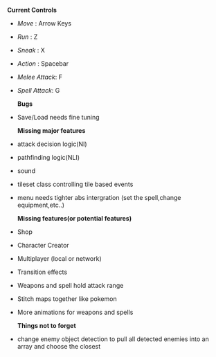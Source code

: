    **Current Controls**
- *Move* : Arrow Keys
- *Run* : Z
- *Sneak* : X
- *Action* : Spacebar
- *Melee Attack*: F
- *Spell Attack*: G

    **Bugs**  
- Save/Load needs fine tuning

    **Missing major features**
- attack decision logic(NI)
- pathfinding logic(NLI)
- sound
- tileset class controlling tile based events
- menu needs tighter abs intergration (set the spell,change equipment,etc..)

    **Missing features(or potential features)**
- Shop
- Character Creator
- Multiplayer (local or network)
- Transition effects
- Weapons and spell hold attack range
- Stitch maps together like pokemon
- More animations for weapons and spells

    **Things not to forget**
- change enemy object detection to pull all detected enemies into an array and choose the closest